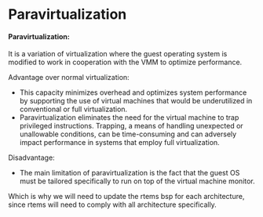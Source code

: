 # Paravirtualization

#### Paravirtualization:
It is a variation of virtualization where the guest operating system is modified to work in cooperation with the VMM to optimize performance. 

Advantage over normal virtualization:
- This capacity minimizes overhead and optimizes system performance by supporting the use of virtual machines that would be underutilized in conventional or full virtualization.
- Paravirtualization eliminates the need for the virtual machine to trap privileged instructions. Trapping, a means of handling unexpected or unallowable conditions, can be time-consuming and can adversely impact performance in systems that employ full virtualization.


Disadvantage:
- The main limitation of paravirtualization is the fact that the guest OS must be tailored specifically to run on top of the virtual machine monitor.

Which is why we will need to update the rtems bsp for each architecture, since rtems will need to comply with all architecture specifically.
